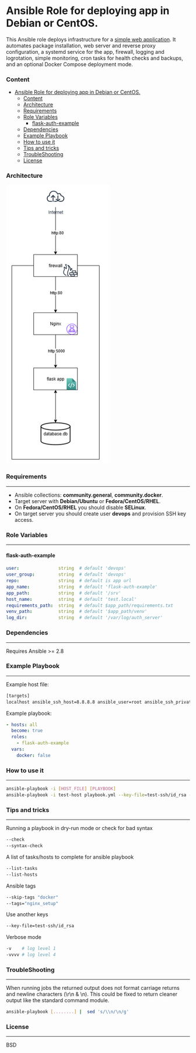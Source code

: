 Ansible Role for deploying app in Debian or CentOS.
=========

This Ansible role deploys infrastructure for a [simple web application](https://github.com/riad-azz/flask-auth-example). It automates package installation, web server and reverse proxy configuration, a systemd service for the app, firewall, logging and logrotation, simple monitoring, cron tasks for health checks and backups, and an optional Docker Compose deployment mode.

### Content

- [Ansible Role for deploying app in Debian or CentOS.](#ansible-role-for-deploying-app-in-debian-or-centos)
    - [Content](#content)
    - [Architecture](#architecture)
    - [Requirements](#requirements)
    - [Role Variables](#role-variables)
      - [flask-auth-example](#flask-auth-example)
    - [Dependencies](#dependencies)
    - [Example Playbook](#example-playbook)
    - [How to use it](#how-to-use-it)
    - [Tips and tricks](#tips-and-tricks)
    - [TroubleShooting](#troubleshooting)
    - [License](#license)

### Architecture

![flask-app-architecture](flask-app-architecture.png)

### Requirements
------------

* Ansible collections: **community.general**, **community.docker**.
* Target server with **Debian/Ubuntu** or **Fedora/CentOS/RHEL**.
* On **Fedora/CentOS/RHEL** you should disable **SELinux**.
* On target server you should create user **devops** and provision SSH key access.

### Role Variables
--------------

#### flask-auth-example

```yml
user:               string  # default 'devops'
user_group:         string  # default 'devops'
repo:               string  # default is app url
app_name:           string  # default 'flask-auth-example'
app_path:           string  # default '/srv'
host_name:          string  # default 'test.local'
requirements_path:  string  # default $app_path/requirements.txt
venv_path:          string  # default '$app_path/venv'
log_dir:            string  # default '/var/log/auth_server'
```

### Dependencies
------------

Requires Ansible >= 2.8

### Example Playbook
----------------

Example host file:

```sh
[targets]
localhost ansible_ssh_host=8.8.8.8 ansible_user=root ansible_ssh_private_key_file=~/.ssh/id_rsa
```

Example playbook:

```yml
- hosts: all
  become: true
  roles:
    - flask-auth-example
  vars:
    docker: false
```

### How to use it
----------------

```sh
ansible-playbook -i [HOST_FILE] [PLAYBOOK]
ansible-playbook -i test-host playbook.yml --key-file=test-ssh/id_rsa --tags="package_install" --check
```

### Tips and tricks
----------------

Running a playbook in dry-run mode or check for bad syntax

```sh
--check
--syntax-check
```

A list of tasks/hosts to complete for ansible playbook

```sh
--list-tasks
--list-hosts
```

Ansible tags

```sh
--skip-tags "docker"
--tags="nginx_setup"
```

Use another keys

```sh
--key-file=test-ssh/id_rsa
```

Verbose mode

```sh
-v    # log level 1
-vvvv # log level 4
```


### TroubleShooting
----------------

When running jobs the returned output does not format carriage returns and newline characters (\r\n & \n).
This could be fixed to return cleaner output like the standard command module.

```sh
ansible-playbook [........] |  sed 's/\\n/\n/g'
```

### License
-------

BSD
